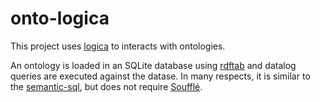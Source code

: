 # onto-logica
This project uses [logica](https://github.com/EvgSkv/logica) to interacts with ontologies.  

An ontology is loaded in an SQLite database using [rdftab](https://github.com/ontodev/rdftab.rs) and datalog queries are executed against the datase. In many respects, it is similar to the [semantic-sql](https://github.com/INCATools/semantic-sql), but does not require [Soufflé](https://github.com/souffle-lang/souffle).
